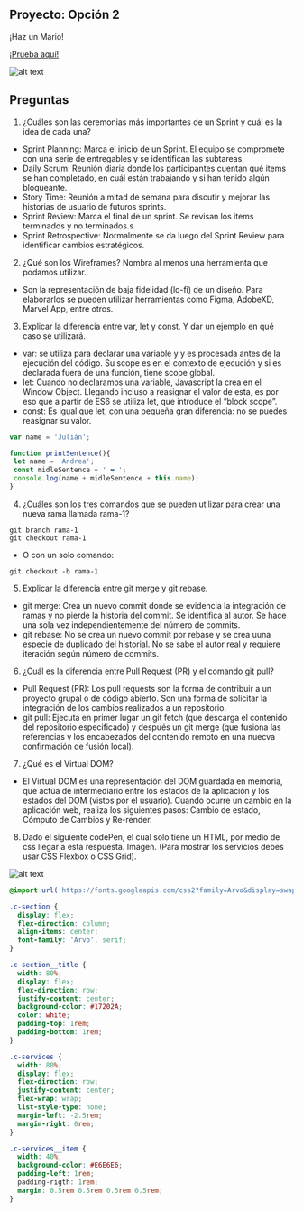 ## Proyecto: Opción 2

¡Haz un Mario!

[¡Prueba aquí!](https://assesment-i-jimena.netlify.app/)

![alt text](https://i.postimg.cc/13n7bb4B/mario.png)

## Preguntas

1. ¿Cuáles son las ceremonias más importantes de un Sprint y cuál es la idea de cada una?
* Sprint Planning: Marca el inicio de un Sprint. El equipo se compromete con una serie de entregables y se identifican las subtareas.
* Daily Scrum: Reunión diaria donde los participantes cuentan qué items se han completado, en cuál están trabajando y si han tenido algún bloqueante.
* Story Time: Reunión a mitad de semana para discutir y mejorar las historias de usuario de futuros sprints.
* Sprint Review: Marca el final de un sprint. Se revisan los items terminados y no terminados.s
* Sprint Retrospective: Normalmente se da luego del Sprint Review para identificar cambios estratégicos.

2. ¿Qué son los Wireframes? Nombra al menos una herramienta que podamos utilizar.

* Son la representación de baja fidelidad (lo-fi) de un diseño. Para elaborarlos se pueden utilizar herramientas como Figma, AdobeXD, Marvel App, entre otros.

3. Explicar la diferencia entre var, let y const. Y dar un ejemplo en qué caso se utilizará.
* var: se utiliza para declarar una variable y y es procesada antes de la ejecución del código. Su scope es en el contexto de ejecución y si es declarada fuera de una función, tiene scope global.
* let: Cuando no declaramos una variable, Javascript la crea en el Window Object. Llegando incluso a reasignar el valor de esta, es por eso que a partir de ES6 se utiliza let, que introduce el “block scope”.
* const: Es igual que let, con una pequeña gran diferencia: no se puedes reasignar su valor.

```javascript
var name = 'Julián';

function printSentence(){
 let name = 'Andrea';
 const midleSentence = ' ❤ ';
 console.log(name + midleSentence + this.name);
}
```

4. ¿Cuáles son los tres comandos que se pueden utilizar para crear una nueva rama llamada rama-1?

```console
git branch rama-1
git checkout rama-1
```
* O con un solo comando:
```console
git checkout -b rama-1
```

5. Explicar la diferencia entre git merge y git rebase.

* git merge: Crea un nuevo commit donde se evidencia la integración de ramas y no pierde la historia del commit. Se identifica al autor. Se hace una sola vez independientemente del número de commits.
* git rebase: No se crea un nuevo commit por rebase y se crea uuna especie de duplicado del historial. No se sabe el autor real y requiere iteración según número de commits.

6. ¿Cuál es la diferencia entre Pull Request (PR) y el comando git pull?

* Pull Request (PR): Los pull requests son la forma de contribuir a un proyecto grupal o de código abierto. Son una forma de solicitar la integración de los cambios realizados a un repositorio.
* git pull: Ejecuta en primer lugar un git fetch (que descarga el contenido del repositorio especificado) y después un git merge (que fusiona las referencias y los encabezados del contenido remoto en una nuecva confirmación de fusión local).

7. ¿Qué es el Virtual DOM?

* El Virtual DOM es una representación del DOM guardada en memoria, que actúa de intermediario entre los estados de la aplicación y los estados del DOM (vistos por el usuario). Cuando ocurre un cambio en la aplicación web, realiza los siguientes pasos: Cambio de estado, Cómputo de Cambios y Re-render.

8. Dado el siguiente codePen, el cual solo tiene un HTML, por medio de css llegar a esta respuesta. Imagen. (Para mostrar los servicios debes usar CSS Flexbox o CSS Grid).

![alt text](https://lh3.googleusercontent.com/pw/AM-JKLXK7JsKtOt3E1dYv21stnkB21DEV9pTfC-pSJAVbbt0-ZM7gYeSZkcYSm8YUH2Gm9Ezc5y6z9zIcNdVN1FyVN5yBexaRFoRQZnmBUCFUgT4l6XjqM-FAsLLp02D-9mbVSVD7GghCTKK_SOb9Bne-wD-oA=w1904-h781-no?authuser=0)

```css
@import url('https://fonts.googleapis.com/css2?family=Arvo&display=swap');

.c-section {
  display: flex;
  flex-direction: column;
  align-items: center;
  font-family: 'Arvo', serif;
}

.c-section__title {
  width: 80%;
  display: flex;
  flex-direction: row;
  justify-content: center;
  background-color: #17202A;
  color: white;
  padding-top: 1rem;
  padding-bottom: 1rem;
}

.c-services {
  width: 80%;
  display: flex;
  flex-direction: row;
  justify-content: center;
  flex-wrap: wrap;
  list-style-type: none;
  margin-left: -2.5rem;
  margin-right: 0rem;
}

.c-services__item {
  width: 40%;
  background-color: #E6E6E6;
  padding-left: 1rem;
  padding-rigth: 1rem;
  margin: 0.5rem 0.5rem 0.5rem 0.5rem;
}
```